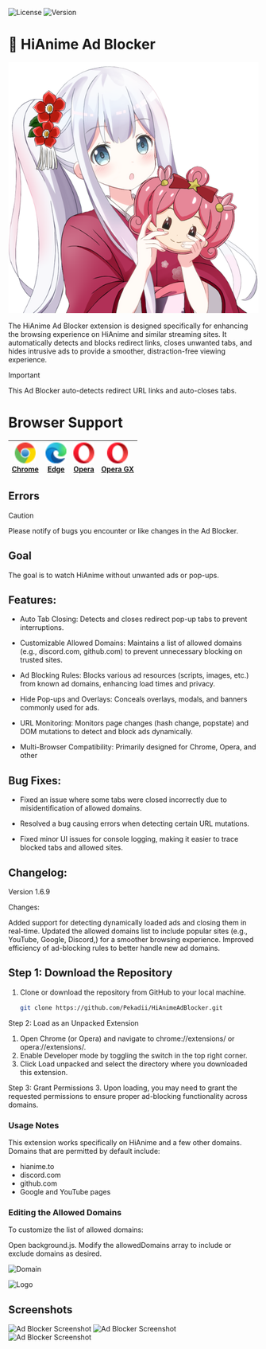 ![License](https://img.shields.io/badge/license-MIT-green) ![Version](https://img.shields.io/badge/version-1.6.9-brightgreen)

# 🌸 HiAnime Ad Blocker

![Banner](https://github.com/Pekadii/HiAnimeAdBlocker/blob/main/Images/Banner.png)

The HiAnime Ad Blocker extension is designed specifically for enhancing the browsing experience on HiAnime and similar streaming sites. It automatically detects and blocks redirect links, closes unwanted tabs, and hides intrusive ads to provide a smoother, distraction-free viewing experience.

> [!IMPORTANT]
> 
> This Ad Blocker auto-detects redirect URL links and auto-closes tabs.


# Browser Support

| <a href="https://www.google.com/chrome/"><img src="./logos/chrome.svg" width="42px" /><br /><span>Chrome</span></a> | <a href="https://www.microsoft.com/edge"><img src="./logos/edge.svg" width="42px" /><br /><span>Edge</span></a> | <a href="https://www.opera.com/"><img src="./logos/opera.svg" width="42px" /><br /><span>Opera</span></a> | <a href="https://www.opera.com/gx"><img src="./logos/operagx.svg" width="42px" /><br /><span>Opera GX</span></a> |
| ---- | ---- | ---- | ---- |



## Errors
> [!CAUTION]
> Please notify of bugs you encounter or like changes in the Ad Blocker.


## Goal

The goal is to watch HiAnime without unwanted ads or pop-ups.

## Features:

- Auto Tab Closing: Detects and closes redirect pop-up tabs to prevent interruptions.
  
- Customizable Allowed Domains: Maintains a list of allowed domains (e.g., discord.com, github.com) to prevent unnecessary blocking on trusted sites.
  
- Ad Blocking Rules: Blocks various ad resources (scripts, images, etc.) from known ad domains, enhancing load times and privacy.
  
- Hide Pop-ups and Overlays: Conceals overlays, modals, and banners commonly used for ads.
  
- URL Monitoring: Monitors page changes (hash change, popstate) and DOM mutations to detect and block ads dynamically.
  
- Multi-Browser Compatibility: Primarily designed for Chrome, Opera, and other


## Bug Fixes:

- Fixed an issue where some tabs were closed incorrectly due to misidentification of allowed domains.
  
- Resolved a bug causing errors when detecting certain URL mutations.
  
- Fixed minor UI issues for console logging, making it easier to trace blocked tabs and allowed sites.
  

## Changelog:

Version 1.6.9

Changes:

Added support for detecting dynamically loaded ads and closing them in real-time.
Updated the allowed domains list to include popular sites (e.g., YouTube, Google, Discord,) for a smoother browsing experience.
Improved efficiency of ad-blocking rules to better handle new ad domains.

## Step 1: Download the Repository
1. Clone or download the repository from GitHub to your local machine.
   ```bash
   git clone https://github.com/Pekadii/HiAnimeAdBlocker.git

Step 2: Load as an Unpacked Extension
1. Open Chrome (or Opera) and navigate to chrome://extensions/ or opera://extensions/.
2. Enable Developer mode by toggling the switch in the top right corner.
3. Click Load unpacked and select the directory where you downloaded this extension.

Step 3: Grant Permissions
3. Upon loading, you may need to grant the requested permissions to ensure proper ad-blocking functionality across domains.

### Usage Notes
This extension works specifically on HiAnime and a few other domains.
Domains that are permitted by default include:
- hianime.to
- discord.com
- github.com
- Google and YouTube pages

### Editing the Allowed Domains
To customize the list of allowed domains:

Open background.js.
Modify the allowedDomains array to include or exclude domains as desired.

![Domain](https://github.com/Pekadii/HiAnimeAdBlocker/blob/main/Images/Domains.png)

![Logo](https://github.com/Pekadii/HiAnimeAdBlocker/blob/main/Images/logo.png)

## Screenshots

![Ad Blocker Screenshot](https://github.com/Pekadii/HiAnimeAdBlocker/blob/main/Images/HiAnime.png)
![Ad Blocker Screenshot](https://github.com/Pekadii/HiAnimeAdBlocker/blob/main/Images/HiAnime-Home.png)
![Ad Blocker Screenshot](https://github.com/Pekadii/HiAnimeAdBlocker/blob/main/Images/Thumbnail.png)

